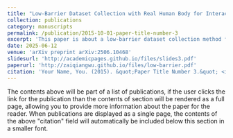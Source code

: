 ```yaml
---
title: "Low-Barrier Dataset Collection with Real Human Body for Interactive Per-Garment Virtual Try-On"
collection: publications
category: manuscripts
permalink: /publication/2015-10-01-paper-title-number-3
excerpt: 'This paper is about a low-barrier dataset collection method for per-garment virtual try-on.'
date: 2025-06-12
venue: 'arXiv preprint arXiv:2506.10468'
slidesurl: 'http://academicpages.github.io/files/slides3.pdf'
paperurl: 'http://zaiqiangwu.github.io/files/low-barrier.pdf'
citation: 'Your Name, You. (2015). &quot;Paper Title Number 3.&quot; <i>Journal 1</i>. 1(3).'
---
```


The contents above will be part of a list of publications, if the user clicks the link for the publication than the contents of section will be rendered as a full page, allowing you to provide more information about the paper for the reader. When publications are displayed as a single page, the contents of the above "citation" field will automatically be included below this section in a smaller font.